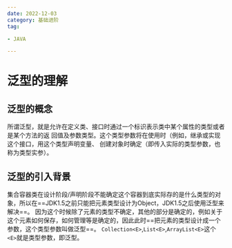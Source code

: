 ```yaml
---
date: 2022-12-03
category: 基础进阶
tag:

- JAVA

---
```


# 泛型的理解

## 泛型的概念

所谓泛型，就是允许在定义类、接口时通过一个标识表示类中某个属性的类型或者是某个方法的返
回值及参数类型。这个类型参数将在使用时（例如，继承或实现这个接口，用这个类型声明变量、 创建对象时确定（即传入实际的类型参数，也称为类型实参）。

## 泛型的引入背景

集合容器类在设计阶段/声明阶段不能确定这个容器到底实际存的是什么类型的对象，所以在==JDK1.5之前只能把元素类型设计为Object，JDK1.5之后使用泛型来解决==。
因为这个时候除了元素的类型不确定，其他的部分是确定的，例如关于这个元素如何保存，如何管理等是确定的，因此此时==把元素的类型设计成一个参数，这个类型参数叫做泛型==。
`Collection<E>`,`List<E>`,`ArrayList<E>`这个`<E>`就是类型参数，即泛型。
